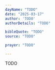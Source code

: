 ```yaml
---
dayName: "TODO"
date: "2025-03-17"
author: 'TODO'
authorDetails: "TODO"

bibleQuote: "TODO"
source: "TODO"

prayer: "TODO"

---
```


TODO
